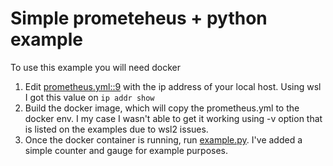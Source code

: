 # Simple prometeheus + python example

To use this example you will need docker

1. Edit [prometheus.yml::9](prometheus.yml) with the ip address of your local host. Using wsl I got this value on `ip addr show`
2. Build the docker image, which will copy the prometheus.yml to the docker env. I my case I 
wasn't able to get it working using -v option that is listed on the examples due to wsl2 issues.
3. Once the docker container is running, run [example.py](example.py). I've added a simple counter and gauge  for example purposes.